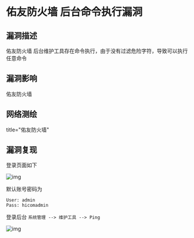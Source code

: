 # 佑友防火墙 后台命令执行漏洞

## 漏洞描述

佑友防火墙 后台维护工具存在命令执行，由于没有过滤危险字符，导致可以执行任意命令

## 漏洞影响

<a-checkbox checked>佑友防火墙</a-checkbox></br>

## 网络测绘

<a-checkbox checked>title="佑友防火墙"</a-checkbox></br>

## 漏洞复现

登录页面如下



![img](/assets/PeiQi-Wiki/img/yy-1.png)



默认账号密码为

```plain
User: admin
Pass: hicomadmin
```



登录后台 `系统管理 --> 维护工具 --> Ping`



![img](/assets/PeiQi-Wiki/img/yy-2.png)
